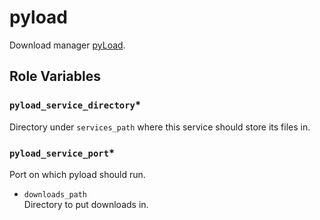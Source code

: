 # pyload

Download manager [pyLoad](https://pyload.net/).

## Role Variables

### `pyload_service_directory`*
Directory under `services_path` where this service should store its files in.

### `pyload_service_port`*
Port on which pyload should run. 
- `downloads_path`<br/>
  Directory to put downloads in.